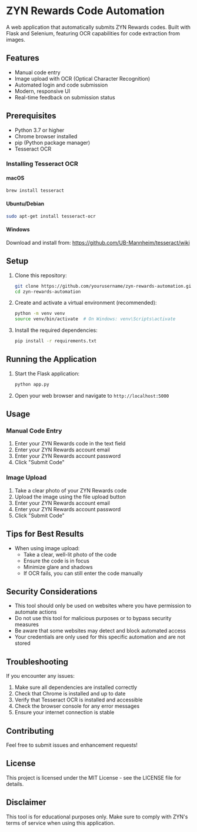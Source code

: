 # ZYN Rewards Code Automation

A web application that automatically submits ZYN Rewards codes. Built with Flask and Selenium, featuring OCR capabilities for code extraction from images.

## Features

- Manual code entry
- Image upload with OCR (Optical Character Recognition)
- Automated login and code submission
- Modern, responsive UI
- Real-time feedback on submission status

## Prerequisites

- Python 3.7 or higher
- Chrome browser installed
- pip (Python package manager)
- Tesseract OCR

### Installing Tesseract OCR

#### macOS
```bash
brew install tesseract
```

#### Ubuntu/Debian
```bash
sudo apt-get install tesseract-ocr
```

#### Windows
Download and install from: https://github.com/UB-Mannheim/tesseract/wiki

## Setup

1. Clone this repository:
   ```bash
   git clone https://github.com/yourusername/zyn-rewards-automation.git
   cd zyn-rewards-automation
   ```

2. Create and activate a virtual environment (recommended):
   ```bash
   python -m venv venv
   source venv/bin/activate  # On Windows: venv\Scripts\activate
   ```

3. Install the required dependencies:
   ```bash
   pip install -r requirements.txt
   ```

## Running the Application

1. Start the Flask application:
   ```bash
   python app.py
   ```

2. Open your web browser and navigate to `http://localhost:5000`

## Usage

### Manual Code Entry
1. Enter your ZYN Rewards code in the text field
2. Enter your ZYN Rewards account email
3. Enter your ZYN Rewards account password
4. Click "Submit Code"

### Image Upload
1. Take a clear photo of your ZYN Rewards code
2. Upload the image using the file upload button
3. Enter your ZYN Rewards account email
4. Enter your ZYN Rewards account password
5. Click "Submit Code"

## Tips for Best Results

- When using image upload:
  - Take a clear, well-lit photo of the code
  - Ensure the code is in focus
  - Minimize glare and shadows
  - If OCR fails, you can still enter the code manually

## Security Considerations

- This tool should only be used on websites where you have permission to automate actions
- Do not use this tool for malicious purposes or to bypass security measures
- Be aware that some websites may detect and block automated access
- Your credentials are only used for this specific automation and are not stored

## Troubleshooting

If you encounter any issues:
1. Make sure all dependencies are installed correctly
2. Check that Chrome is installed and up to date
3. Verify that Tesseract OCR is installed and accessible
4. Check the browser console for any error messages
5. Ensure your internet connection is stable

## Contributing

Feel free to submit issues and enhancement requests!

## License

This project is licensed under the MIT License - see the LICENSE file for details.

## Disclaimer

This tool is for educational purposes only. Make sure to comply with ZYN's terms of service when using this application. 